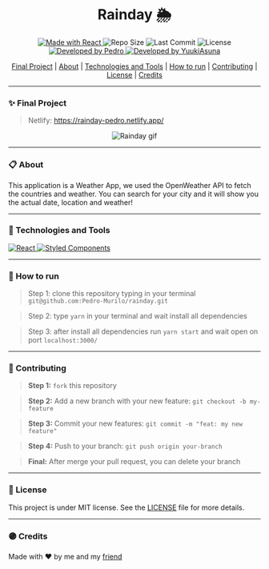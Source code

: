 <h1 align="center"><strong>Rainday 🌦</strong></h1>


<p align="center">
<a href="https://reactjs.org/">
  <img alt="Made with React" src="https://img.shields.io/badge/Made_with-React.JS-000?style=for-the-badge&logo=react" />
</a>

  <img alt="Repo Size" src="https://img.shields.io/github/repo-size/pedro-murilo/rainday?color=000&style=for-the-badge">
  
  <img alt="Last Commit" src="https://img.shields.io/github/last-commit/pedro-murilo/rainday?color=000&style=for-the-badge">
  
  <img alt="License" src="https://img.shields.io/github/license/pedro-murilo/rainday?color=000&style=for-the-badge"/>
  
  <a href="https://github.com/Pedro-Murilo/">
    <img alt="Developed by Pedro" src="https://img.shields.io/badge/Dev-Pedro-%3498db?color=000&style=for-the-badge">
  </a>
  
   <a href="https://github.com/yuukiasuna00/">
    <img alt="Developed by YuukiAsuna" src="https://img.shields.io/badge/Dev-YuukiAsuna-%3498db?color=000&style=for-the-badge">
  </a>
</p>

<div align="center">
  <a href="#-final-project">Final Project</a> |
  <a href="#-about">About</a> |
  <a href="#-technologies-and-tools">Technologies and Tools</a> |
  <a href="#-how-to-run">How to run</a> |
  <a href="#-contributing">Contributing</a> |
  <a href="#-license">License</a> |
  <a href="#-credits">Credits</a>
</div>


---
### ✨ Final Project
> Netlify: https://rainday-pedro.netlify.app/
<p align="center">
  <img src="https://github.com/Pedro-Murilo/rainday/blob/main/.github/rainday-vid.gif" alt="Rainday gif" />
</p>

---
### 📋 About
This application is a Weather App, we used the OpenWeather API to fetch the countries and weather. You can search for your city and it will show you the actual date,
location and weather!


---
### 🚀 Technologies and Tools
<a href="https://reactjs.org/">
  <img alt="React" src="https://img.shields.io/badge/react%20-%2320232a.svg?&style=for-the-badge&logo=react&logoColor=%2361DAFB"/>
</a>
<a href="https://styled-components.com/">
   <img alt="Styled Components" src="https://img.shields.io/badge/-Styled_Components-db7092?style=for-the-badge&logo=styled-components&logoColor=000" />
</a>

---
### 📲 How to run
> Step 1: clone this repository typing in your terminal `git@github.com:Pedro-Murilo/rainday.git`

> Step 2: type `yarn` in your terminal and wait install all dependencies

> Step 3: after install all dependencies run `yarn start` and wait open on port `localhost:3000/`

---
### 🌱 Contributing
> <strong>Step 1:</strong> `fork` this repository

> <strong>Step 2:</strong> Add a new branch with your new feature: `git checkout -b my-feature`

> <strong>Step 3:</strong> Commit your new features: `git commit -m "feat: my new feature"`

> <strong>Step 4:</strong> Push to your branch: `git push origin your-branch`

> <strong>Final:</strong> After merge your pull request, you can delete your branch

---
### 📄 License
This project is under MIT license. See the [LICENSE](https://github.com/Pedro-Murilo/rainday/blob/main/LICENSE) file for more details.

---
### 🟣 Credits
Made with ❤ by me and my [friend](https://github.com/yuukiasuna00/)
